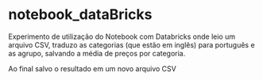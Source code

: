 # notebook_dataBricks

Experimento de utilização do Notebook com Databricks onde leio um arquivo CSV, traduzo as categorias (que estão em inglês) para português
e as agrupo, salvando a média de preços por categoria.

Ao final salvo o resultado em um novo arquivo CSV
